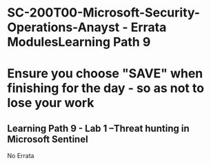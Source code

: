 # SC-200T00-Microsoft-Security-Operations-Anayst - Errata ModulesLearning Path 9
# Ensure you choose "SAVE" when finishing for the day - so as not to lose your work

## Learning Path 9 - Lab 1 –Threat hunting in Microsoft Sentinel

No Errata
